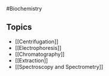 #Biochemistry 
## Topics
* [[Centrifugation]]
* [[Electrophoresis]]
* [[Chromatography]]
* [[Extraction]]
* [[Spectroscopy and Spectrometry]]